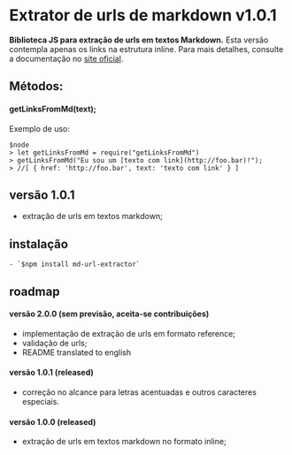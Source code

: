 # Extrator de urls de markdown v1.0.1

**Biblioteca JS para extração de urls em textos Markdown.**
Esta versão contempla apenas os links na estrutura inline.
Para mais detalhes, consulte a documentação no [site oficial](https://daringfireball.net/projects/markdown/basics).

## Métodos:

#### **getLinksFromMd(text);**

Exemplo de uso:

```
$node
> let getLinksFromMd = require("getLinksFromMd")
> getLinksFromMd("Eu sou um [texto com link](http://foo.bar)!");
> //[ { href: 'http://foo.bar', text: 'texto com link' } ]
```


## versão 1.0.1

- extração de urls em textos markdown;

## instalação
```
- `$npm install md-url-extractor`
```

## roadmap

#### versão 2.0.0 (sem previsão, aceita-se contribuições)
- implementação de extração de urls em formato reference;
- validação de urls;
- README translated to english

#### versão 1.0.1 (released)
- correção no alcance para letras acentuadas e outros caracteres especiais.

#### versão 1.0.0 (released)
- extração de urls em textos markdown no formato inline;
